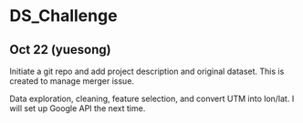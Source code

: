 # DS_Challenge

## Oct 22 (yuesong)
Initiate a git repo and add project description and original dataset. This is created to manage merger issue.

Data exploration, cleaning, feature selection, and convert UTM into lon/lat. I will set up Google API the next time.
